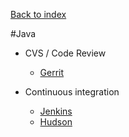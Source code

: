 [Back to index](../README.md)

#Java

- CVS / Code Review
  - [Gerrit](https://code.google.com/p/gerrit/)

- Continuous integration
  - [Jenkins](http://jenkins-ci.org/)
  - [Hudson](http://hudson-ci.org/)

